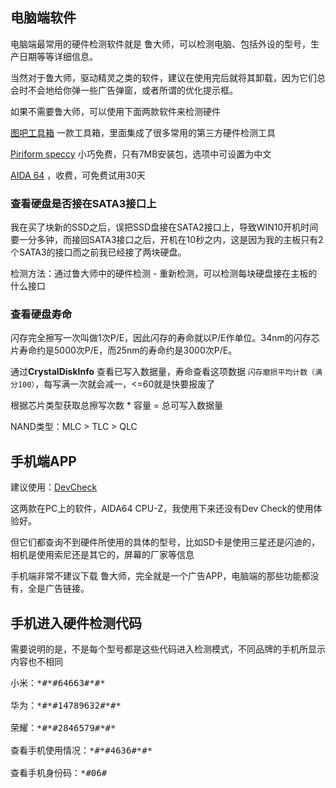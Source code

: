 ## 电脑端软件

电脑端最常用的硬件检测软件就是 鲁大师，可以检测电脑、包括外设的型号，生产日期等等详细信息。

当然对于鲁大师，驱动精灵之类的软件，建议在使用完后就将其卸载，因为它们总会时不会地给你弹一些广告弹窗，或者所谓的优化提示框。

如果不需要鲁大师，可以使用下面两款软件来检测硬件

[图吧工具箱](http://www.tbtool.cn/) 一款工具箱，里面集成了很多常用的第三方硬件检测工具

[Piriform  speccy](https://www.ccleaner.com/speccy) 小巧免费，只有7MB安装包，选项中可设置为中文

[AIDA 64](https://www.aida64.com/downloads) ，收费，可免费试用30天

### 查看硬盘是否接在SATA3接口上

我在买了块新的SSD之后，误把SSD盘接在SATA2接口上，导致WIN10开机时间要一分多钟，而接回SATA3接口之后，开机在10秒之内，这是因为我的主板只有2个SATA3的接口而之前我已经接了两块硬盘。

检测方法：通过鲁大师中的硬件检测 - 重新检测，可以检测每块硬盘接在主板的什么接口

### 查看硬盘寿命

闪存完全擦写一次叫做1次P/E，因此闪存的寿命就以P/E作单位。34nm的闪存芯片寿命约是5000次P/E，而25nm的寿命约是3000次P/E。 

通过**CrystalDiskInfo** 查看已写入数据量，寿命查看这项数据 `闪存磨损平均计数（满分100）`，每写满一次就会减一，<=60就是快要报废了

根据芯片类型获取总擦写次数 * 容量 = 总可写入数据量 

NAND类型：MLC > TLC > QLC



## 手机端APP

建议使用：[DevCheck](https://apkpremier.com/details/flar2-devcheck) 

这两款在PC上的软件，AIDA64 CPU-Z，我使用下来还没有Dev Check的使用体验好。

但它们都查询不到硬件所使用的具体的型号，比如SD卡是使用三星还是闪迪的，相机是使用索尼还是其它的，屏幕的厂家等信息

手机端非常不建议下载 鲁大师，完全就是一个广告APP，电脑端的那些功能都没有，全是广告链接。



## 手机进入硬件检测代码

需要说明的是，不是每个型号都是这些代码进入检测模式，不同品牌的手机所显示内容也不相同

<pre>
小米：*#*#64663#*#*

华为：*#*#14789632#*#*

荣耀：*#*#2846579#*#*

查看手机使用情况：*#*#4636#*#*

查看手机身份码：*#06#
</pre>